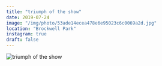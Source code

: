 ```yaml
---
title: "triumph of the show"
date: 2019-07-24
image: "/img/photo/53ade14ecea478e6e95023c6c0069a2d.jpg"
location: "Brockwell Park"
instagram: true
draft: false
---
```


![triumph of the show](/img/photo/53ade14ecea478e6e95023c6c0069a2d.jpg)
